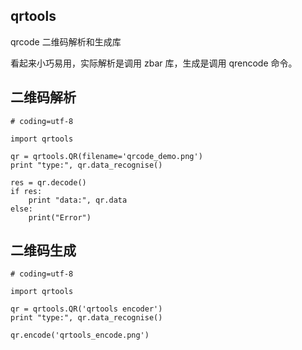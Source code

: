 ## qrtools

qrcode 二维码解析和生成库

看起来小巧易用，实际解析是调用 zbar 库，生成是调用 qrencode 命令。

## 二维码解析

```
# coding=utf-8

import qrtools

qr = qrtools.QR(filename='qrcode_demo.png')
print "type:", qr.data_recognise()

res = qr.decode()
if res:
    print "data:", qr.data
else:
    print("Error")

```

## 二维码生成

```
# coding=utf-8

import qrtools

qr = qrtools.QR('qrtools encoder')
print "type:", qr.data_recognise()

qr.encode('qrtools_encode.png')

```